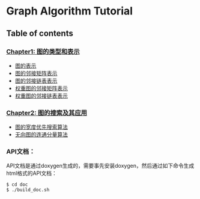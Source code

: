 # Graph Algorithm Tutorial

## Table of contents

### [Chapter1: 图的类型和表示](chapter-01/README.md)

- [图的表示](chapter-01/recipe-01/README.md)
- [图的邻接矩阵表示](chapter-01/recipe-02/README.md)
- [图的邻接链表表示](chapter-01/recipe-03/README.md)
- [权重图的邻接矩阵表示](chapter-01/recipe-04/README.md)
- [权重图的邻接链表表示](chapter-01/recipe-05/README.md)

### [Chapter2: 图的搜索及其应用](chapter-02/README.md)

- [图的宽度优先搜索算法](chapter-02/recipe-01/README.md)
- [无向图的连通分量算法](chapter-02/recipe-02/README.md)

### API文档：

API文档是通过doxygen生成的，需要事先安装doxygen，然后通过如下命令生成html格式的API文档：

```shell
$ cd doc
$ ./build_doc.sh
```
